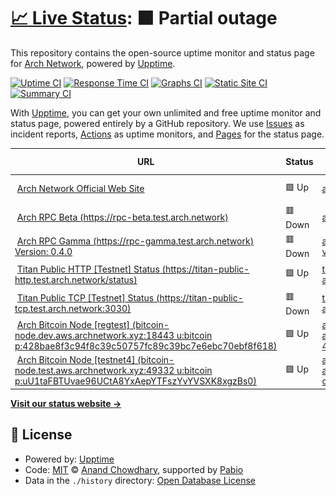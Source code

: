 # [📈 Live Status](https://Arch-Network.github.io/upptime): <!--live status--> **🟧 Partial outage**

This repository contains the open-source uptime monitor and status page for [Arch Network](https://arch.network), powered by [Upptime](https://github.com/upptime/upptime).

[![Uptime CI](https://github.com/Arch-Network/upptime/workflows/Uptime%20CI/badge.svg)](https://github.com/Arch-Network/upptime/actions?query=workflow%3A%22Uptime+CI%22)
[![Response Time CI](https://github.com/Arch-Network/upptime/workflows/Response%20Time%20CI/badge.svg)](https://github.com/Arch-Network/upptime/actions?query=workflow%3A%22Response+Time+CI%22)
[![Graphs CI](https://github.com/Arch-Network/upptime/workflows/Graphs%20CI/badge.svg)](https://github.com/Arch-Network/upptime/actions?query=workflow%3A%22Graphs+CI%22)
[![Static Site CI](https://github.com/Arch-Network/upptime/workflows/Static%20Site%20CI/badge.svg)](https://github.com/Arch-Network/upptime/actions?query=workflow%3A%22Static+Site+CI%22)
[![Summary CI](https://github.com/Arch-Network/upptime/workflows/Summary%20CI/badge.svg)](https://github.com/Arch-Network/upptime/actions?query=workflow%3A%22Summary+CI%22)

With [Upptime](https://upptime.js.org), you can get your own unlimited and free uptime monitor and status page, powered entirely by a GitHub repository. We use [Issues](https://github.com/Arch-Network/upptime/issues) as incident reports, [Actions](https://github.com/Arch-Network/upptime/actions) as uptime monitors, and [Pages](https://Arch-Network.github.io/upptime) for the status page.

<!--start: status pages-->
<!-- This summary is generated by Upptime (https://github.com/upptime/upptime) -->
<!-- Do not edit this manually, your changes will be overwritten -->
<!-- prettier-ignore -->
| URL | Status | History | Response Time | Uptime |
| --- | ------ | ------- | ------------- | ------ |
| <img alt="" src="https://icons.duckduckgo.com/ip3/arch.network.ico" height="13"> [Arch Network Official Web Site](https://arch.network) | 🟩 Up | [arch-network-official-web-site.yml](https://github.com/Arch-Network/upptime/commits/HEAD/history/arch-network-official-web-site.yml) | <details><summary><img alt="Response time graph" src="./graphs/arch-network-official-web-site/response-time-week.png" height="20"> 616ms</summary><br><a href="https://Arch-Network.github.io/upptime/history/arch-network-official-web-site"><img alt="Response time 610" src="https://img.shields.io/endpoint?url=https%3A%2F%2Fraw.githubusercontent.com%2FArch-Network%2Fupptime%2FHEAD%2Fapi%2Farch-network-official-web-site%2Fresponse-time.json"></a><br><a href="https://Arch-Network.github.io/upptime/history/arch-network-official-web-site"><img alt="24-hour response time 475" src="https://img.shields.io/endpoint?url=https%3A%2F%2Fraw.githubusercontent.com%2FArch-Network%2Fupptime%2FHEAD%2Fapi%2Farch-network-official-web-site%2Fresponse-time-day.json"></a><br><a href="https://Arch-Network.github.io/upptime/history/arch-network-official-web-site"><img alt="7-day response time 616" src="https://img.shields.io/endpoint?url=https%3A%2F%2Fraw.githubusercontent.com%2FArch-Network%2Fupptime%2FHEAD%2Fapi%2Farch-network-official-web-site%2Fresponse-time-week.json"></a><br><a href="https://Arch-Network.github.io/upptime/history/arch-network-official-web-site"><img alt="30-day response time 610" src="https://img.shields.io/endpoint?url=https%3A%2F%2Fraw.githubusercontent.com%2FArch-Network%2Fupptime%2FHEAD%2Fapi%2Farch-network-official-web-site%2Fresponse-time-month.json"></a><br><a href="https://Arch-Network.github.io/upptime/history/arch-network-official-web-site"><img alt="1-year response time 610" src="https://img.shields.io/endpoint?url=https%3A%2F%2Fraw.githubusercontent.com%2FArch-Network%2Fupptime%2FHEAD%2Fapi%2Farch-network-official-web-site%2Fresponse-time-year.json"></a></details> | <details><summary><a href="https://Arch-Network.github.io/upptime/history/arch-network-official-web-site">100.00%</a></summary><a href="https://Arch-Network.github.io/upptime/history/arch-network-official-web-site"><img alt="All-time uptime 100.00%" src="https://img.shields.io/endpoint?url=https%3A%2F%2Fraw.githubusercontent.com%2FArch-Network%2Fupptime%2FHEAD%2Fapi%2Farch-network-official-web-site%2Fuptime.json"></a><br><a href="https://Arch-Network.github.io/upptime/history/arch-network-official-web-site"><img alt="24-hour uptime 100.00%" src="https://img.shields.io/endpoint?url=https%3A%2F%2Fraw.githubusercontent.com%2FArch-Network%2Fupptime%2FHEAD%2Fapi%2Farch-network-official-web-site%2Fuptime-day.json"></a><br><a href="https://Arch-Network.github.io/upptime/history/arch-network-official-web-site"><img alt="7-day uptime 100.00%" src="https://img.shields.io/endpoint?url=https%3A%2F%2Fraw.githubusercontent.com%2FArch-Network%2Fupptime%2FHEAD%2Fapi%2Farch-network-official-web-site%2Fuptime-week.json"></a><br><a href="https://Arch-Network.github.io/upptime/history/arch-network-official-web-site"><img alt="30-day uptime 100.00%" src="https://img.shields.io/endpoint?url=https%3A%2F%2Fraw.githubusercontent.com%2FArch-Network%2Fupptime%2FHEAD%2Fapi%2Farch-network-official-web-site%2Fuptime-month.json"></a><br><a href="https://Arch-Network.github.io/upptime/history/arch-network-official-web-site"><img alt="1-year uptime 100.00%" src="https://img.shields.io/endpoint?url=https%3A%2F%2Fraw.githubusercontent.com%2FArch-Network%2Fupptime%2FHEAD%2Fapi%2Farch-network-official-web-site%2Fuptime-year.json"></a></details>
| <img alt="" src="https://icons.duckduckgo.com/ip3/rpc-beta.test.arch.network.ico" height="13"> [Arch RPC Beta (https://rpc-beta.test.arch.network)](https://rpc-beta.test.arch.network) | 🟥 Down | [arch-rpc-beta-https-rpc-beta-test-arch-network.yml](https://github.com/Arch-Network/upptime/commits/HEAD/history/arch-rpc-beta-https-rpc-beta-test-arch-network.yml) | <details><summary><img alt="Response time graph" src="./graphs/arch-rpc-beta-https-rpc-beta-test-arch-network/response-time-week.png" height="20"> 230ms</summary><br><a href="https://Arch-Network.github.io/upptime/history/arch-rpc-beta-https-rpc-beta-test-arch-network"><img alt="Response time 248" src="https://img.shields.io/endpoint?url=https%3A%2F%2Fraw.githubusercontent.com%2FArch-Network%2Fupptime%2FHEAD%2Fapi%2Farch-rpc-beta-https-rpc-beta-test-arch-network%2Fresponse-time.json"></a><br><a href="https://Arch-Network.github.io/upptime/history/arch-rpc-beta-https-rpc-beta-test-arch-network"><img alt="24-hour response time 115" src="https://img.shields.io/endpoint?url=https%3A%2F%2Fraw.githubusercontent.com%2FArch-Network%2Fupptime%2FHEAD%2Fapi%2Farch-rpc-beta-https-rpc-beta-test-arch-network%2Fresponse-time-day.json"></a><br><a href="https://Arch-Network.github.io/upptime/history/arch-rpc-beta-https-rpc-beta-test-arch-network"><img alt="7-day response time 230" src="https://img.shields.io/endpoint?url=https%3A%2F%2Fraw.githubusercontent.com%2FArch-Network%2Fupptime%2FHEAD%2Fapi%2Farch-rpc-beta-https-rpc-beta-test-arch-network%2Fresponse-time-week.json"></a><br><a href="https://Arch-Network.github.io/upptime/history/arch-rpc-beta-https-rpc-beta-test-arch-network"><img alt="30-day response time 248" src="https://img.shields.io/endpoint?url=https%3A%2F%2Fraw.githubusercontent.com%2FArch-Network%2Fupptime%2FHEAD%2Fapi%2Farch-rpc-beta-https-rpc-beta-test-arch-network%2Fresponse-time-month.json"></a><br><a href="https://Arch-Network.github.io/upptime/history/arch-rpc-beta-https-rpc-beta-test-arch-network"><img alt="1-year response time 248" src="https://img.shields.io/endpoint?url=https%3A%2F%2Fraw.githubusercontent.com%2FArch-Network%2Fupptime%2FHEAD%2Fapi%2Farch-rpc-beta-https-rpc-beta-test-arch-network%2Fresponse-time-year.json"></a></details> | <details><summary><a href="https://Arch-Network.github.io/upptime/history/arch-rpc-beta-https-rpc-beta-test-arch-network">49.97%</a></summary><a href="https://Arch-Network.github.io/upptime/history/arch-rpc-beta-https-rpc-beta-test-arch-network"><img alt="All-time uptime 67.07%" src="https://img.shields.io/endpoint?url=https%3A%2F%2Fraw.githubusercontent.com%2FArch-Network%2Fupptime%2FHEAD%2Fapi%2Farch-rpc-beta-https-rpc-beta-test-arch-network%2Fuptime.json"></a><br><a href="https://Arch-Network.github.io/upptime/history/arch-rpc-beta-https-rpc-beta-test-arch-network"><img alt="24-hour uptime 0.00%" src="https://img.shields.io/endpoint?url=https%3A%2F%2Fraw.githubusercontent.com%2FArch-Network%2Fupptime%2FHEAD%2Fapi%2Farch-rpc-beta-https-rpc-beta-test-arch-network%2Fuptime-day.json"></a><br><a href="https://Arch-Network.github.io/upptime/history/arch-rpc-beta-https-rpc-beta-test-arch-network"><img alt="7-day uptime 49.97%" src="https://img.shields.io/endpoint?url=https%3A%2F%2Fraw.githubusercontent.com%2FArch-Network%2Fupptime%2FHEAD%2Fapi%2Farch-rpc-beta-https-rpc-beta-test-arch-network%2Fuptime-week.json"></a><br><a href="https://Arch-Network.github.io/upptime/history/arch-rpc-beta-https-rpc-beta-test-arch-network"><img alt="30-day uptime 67.07%" src="https://img.shields.io/endpoint?url=https%3A%2F%2Fraw.githubusercontent.com%2FArch-Network%2Fupptime%2FHEAD%2Fapi%2Farch-rpc-beta-https-rpc-beta-test-arch-network%2Fuptime-month.json"></a><br><a href="https://Arch-Network.github.io/upptime/history/arch-rpc-beta-https-rpc-beta-test-arch-network"><img alt="1-year uptime 67.07%" src="https://img.shields.io/endpoint?url=https%3A%2F%2Fraw.githubusercontent.com%2FArch-Network%2Fupptime%2FHEAD%2Fapi%2Farch-rpc-beta-https-rpc-beta-test-arch-network%2Fuptime-year.json"></a></details>
| <img alt="" src="https://icons.duckduckgo.com/ip3/rpc-gamma.test.arch.network.ico" height="13"> [Arch RPC Gamma (https://rpc-gamma.test.arch.network) Version: 0.4.0](https://rpc-gamma.test.arch.network) | 🟥 Down | [arch-rpc-gamma-https-rpc-gamma-test-arch-network-version-0-4-0.yml](https://github.com/Arch-Network/upptime/commits/HEAD/history/arch-rpc-gamma-https-rpc-gamma-test-arch-network-version-0-4-0.yml) | <details><summary><img alt="Response time graph" src="./graphs/arch-rpc-gamma-https-rpc-gamma-test-arch-network-version-0-4-0/response-time-week.png" height="20"> 237ms</summary><br><a href="https://Arch-Network.github.io/upptime/history/arch-rpc-gamma-https-rpc-gamma-test-arch-network-version-0-4-0"><img alt="Response time 247" src="https://img.shields.io/endpoint?url=https%3A%2F%2Fraw.githubusercontent.com%2FArch-Network%2Fupptime%2FHEAD%2Fapi%2Farch-rpc-gamma-https-rpc-gamma-test-arch-network-version-0-4-0%2Fresponse-time.json"></a><br><a href="https://Arch-Network.github.io/upptime/history/arch-rpc-gamma-https-rpc-gamma-test-arch-network-version-0-4-0"><img alt="24-hour response time 219" src="https://img.shields.io/endpoint?url=https%3A%2F%2Fraw.githubusercontent.com%2FArch-Network%2Fupptime%2FHEAD%2Fapi%2Farch-rpc-gamma-https-rpc-gamma-test-arch-network-version-0-4-0%2Fresponse-time-day.json"></a><br><a href="https://Arch-Network.github.io/upptime/history/arch-rpc-gamma-https-rpc-gamma-test-arch-network-version-0-4-0"><img alt="7-day response time 237" src="https://img.shields.io/endpoint?url=https%3A%2F%2Fraw.githubusercontent.com%2FArch-Network%2Fupptime%2FHEAD%2Fapi%2Farch-rpc-gamma-https-rpc-gamma-test-arch-network-version-0-4-0%2Fresponse-time-week.json"></a><br><a href="https://Arch-Network.github.io/upptime/history/arch-rpc-gamma-https-rpc-gamma-test-arch-network-version-0-4-0"><img alt="30-day response time 247" src="https://img.shields.io/endpoint?url=https%3A%2F%2Fraw.githubusercontent.com%2FArch-Network%2Fupptime%2FHEAD%2Fapi%2Farch-rpc-gamma-https-rpc-gamma-test-arch-network-version-0-4-0%2Fresponse-time-month.json"></a><br><a href="https://Arch-Network.github.io/upptime/history/arch-rpc-gamma-https-rpc-gamma-test-arch-network-version-0-4-0"><img alt="1-year response time 247" src="https://img.shields.io/endpoint?url=https%3A%2F%2Fraw.githubusercontent.com%2FArch-Network%2Fupptime%2FHEAD%2Fapi%2Farch-rpc-gamma-https-rpc-gamma-test-arch-network-version-0-4-0%2Fresponse-time-year.json"></a></details> | <details><summary><a href="https://Arch-Network.github.io/upptime/history/arch-rpc-gamma-https-rpc-gamma-test-arch-network-version-0-4-0">100.00%</a></summary><a href="https://Arch-Network.github.io/upptime/history/arch-rpc-gamma-https-rpc-gamma-test-arch-network-version-0-4-0"><img alt="All-time uptime 100.00%" src="https://img.shields.io/endpoint?url=https%3A%2F%2Fraw.githubusercontent.com%2FArch-Network%2Fupptime%2FHEAD%2Fapi%2Farch-rpc-gamma-https-rpc-gamma-test-arch-network-version-0-4-0%2Fuptime.json"></a><br><a href="https://Arch-Network.github.io/upptime/history/arch-rpc-gamma-https-rpc-gamma-test-arch-network-version-0-4-0"><img alt="24-hour uptime 100.00%" src="https://img.shields.io/endpoint?url=https%3A%2F%2Fraw.githubusercontent.com%2FArch-Network%2Fupptime%2FHEAD%2Fapi%2Farch-rpc-gamma-https-rpc-gamma-test-arch-network-version-0-4-0%2Fuptime-day.json"></a><br><a href="https://Arch-Network.github.io/upptime/history/arch-rpc-gamma-https-rpc-gamma-test-arch-network-version-0-4-0"><img alt="7-day uptime 100.00%" src="https://img.shields.io/endpoint?url=https%3A%2F%2Fraw.githubusercontent.com%2FArch-Network%2Fupptime%2FHEAD%2Fapi%2Farch-rpc-gamma-https-rpc-gamma-test-arch-network-version-0-4-0%2Fuptime-week.json"></a><br><a href="https://Arch-Network.github.io/upptime/history/arch-rpc-gamma-https-rpc-gamma-test-arch-network-version-0-4-0"><img alt="30-day uptime 100.00%" src="https://img.shields.io/endpoint?url=https%3A%2F%2Fraw.githubusercontent.com%2FArch-Network%2Fupptime%2FHEAD%2Fapi%2Farch-rpc-gamma-https-rpc-gamma-test-arch-network-version-0-4-0%2Fuptime-month.json"></a><br><a href="https://Arch-Network.github.io/upptime/history/arch-rpc-gamma-https-rpc-gamma-test-arch-network-version-0-4-0"><img alt="1-year uptime 100.00%" src="https://img.shields.io/endpoint?url=https%3A%2F%2Fraw.githubusercontent.com%2FArch-Network%2Fupptime%2FHEAD%2Fapi%2Farch-rpc-gamma-https-rpc-gamma-test-arch-network-version-0-4-0%2Fuptime-year.json"></a></details>
| <img alt="" src="https://icons.duckduckgo.com/ip3/titan-public-http.test.arch.network.ico" height="13"> [Titan Public HTTP [Testnet] Status (https://titan-public-http.test.arch.network/status)](https://titan-public-http.test.arch.network/status) | 🟩 Up | [titan-public-http-testnet-status-https-titan-public-http-test-arch-network-status.yml](https://github.com/Arch-Network/upptime/commits/HEAD/history/titan-public-http-testnet-status-https-titan-public-http-test-arch-network-status.yml) | <details><summary><img alt="Response time graph" src="./graphs/titan-public-http-testnet-status-https-titan-public-http-test-arch-network-status/response-time-week.png" height="20"> 174ms</summary><br><a href="https://Arch-Network.github.io/upptime/history/titan-public-http-testnet-status-https-titan-public-http-test-arch-network-status"><img alt="Response time 226" src="https://img.shields.io/endpoint?url=https%3A%2F%2Fraw.githubusercontent.com%2FArch-Network%2Fupptime%2FHEAD%2Fapi%2Ftitan-public-http-testnet-status-https-titan-public-http-test-arch-network-status%2Fresponse-time.json"></a><br><a href="https://Arch-Network.github.io/upptime/history/titan-public-http-testnet-status-https-titan-public-http-test-arch-network-status"><img alt="24-hour response time 74" src="https://img.shields.io/endpoint?url=https%3A%2F%2Fraw.githubusercontent.com%2FArch-Network%2Fupptime%2FHEAD%2Fapi%2Ftitan-public-http-testnet-status-https-titan-public-http-test-arch-network-status%2Fresponse-time-day.json"></a><br><a href="https://Arch-Network.github.io/upptime/history/titan-public-http-testnet-status-https-titan-public-http-test-arch-network-status"><img alt="7-day response time 174" src="https://img.shields.io/endpoint?url=https%3A%2F%2Fraw.githubusercontent.com%2FArch-Network%2Fupptime%2FHEAD%2Fapi%2Ftitan-public-http-testnet-status-https-titan-public-http-test-arch-network-status%2Fresponse-time-week.json"></a><br><a href="https://Arch-Network.github.io/upptime/history/titan-public-http-testnet-status-https-titan-public-http-test-arch-network-status"><img alt="30-day response time 226" src="https://img.shields.io/endpoint?url=https%3A%2F%2Fraw.githubusercontent.com%2FArch-Network%2Fupptime%2FHEAD%2Fapi%2Ftitan-public-http-testnet-status-https-titan-public-http-test-arch-network-status%2Fresponse-time-month.json"></a><br><a href="https://Arch-Network.github.io/upptime/history/titan-public-http-testnet-status-https-titan-public-http-test-arch-network-status"><img alt="1-year response time 226" src="https://img.shields.io/endpoint?url=https%3A%2F%2Fraw.githubusercontent.com%2FArch-Network%2Fupptime%2FHEAD%2Fapi%2Ftitan-public-http-testnet-status-https-titan-public-http-test-arch-network-status%2Fresponse-time-year.json"></a></details> | <details><summary><a href="https://Arch-Network.github.io/upptime/history/titan-public-http-testnet-status-https-titan-public-http-test-arch-network-status">100.00%</a></summary><a href="https://Arch-Network.github.io/upptime/history/titan-public-http-testnet-status-https-titan-public-http-test-arch-network-status"><img alt="All-time uptime 100.00%" src="https://img.shields.io/endpoint?url=https%3A%2F%2Fraw.githubusercontent.com%2FArch-Network%2Fupptime%2FHEAD%2Fapi%2Ftitan-public-http-testnet-status-https-titan-public-http-test-arch-network-status%2Fuptime.json"></a><br><a href="https://Arch-Network.github.io/upptime/history/titan-public-http-testnet-status-https-titan-public-http-test-arch-network-status"><img alt="24-hour uptime 100.00%" src="https://img.shields.io/endpoint?url=https%3A%2F%2Fraw.githubusercontent.com%2FArch-Network%2Fupptime%2FHEAD%2Fapi%2Ftitan-public-http-testnet-status-https-titan-public-http-test-arch-network-status%2Fuptime-day.json"></a><br><a href="https://Arch-Network.github.io/upptime/history/titan-public-http-testnet-status-https-titan-public-http-test-arch-network-status"><img alt="7-day uptime 100.00%" src="https://img.shields.io/endpoint?url=https%3A%2F%2Fraw.githubusercontent.com%2FArch-Network%2Fupptime%2FHEAD%2Fapi%2Ftitan-public-http-testnet-status-https-titan-public-http-test-arch-network-status%2Fuptime-week.json"></a><br><a href="https://Arch-Network.github.io/upptime/history/titan-public-http-testnet-status-https-titan-public-http-test-arch-network-status"><img alt="30-day uptime 100.00%" src="https://img.shields.io/endpoint?url=https%3A%2F%2Fraw.githubusercontent.com%2FArch-Network%2Fupptime%2FHEAD%2Fapi%2Ftitan-public-http-testnet-status-https-titan-public-http-test-arch-network-status%2Fuptime-month.json"></a><br><a href="https://Arch-Network.github.io/upptime/history/titan-public-http-testnet-status-https-titan-public-http-test-arch-network-status"><img alt="1-year uptime 100.00%" src="https://img.shields.io/endpoint?url=https%3A%2F%2Fraw.githubusercontent.com%2FArch-Network%2Fupptime%2FHEAD%2Fapi%2Ftitan-public-http-testnet-status-https-titan-public-http-test-arch-network-status%2Fuptime-year.json"></a></details>
| <img alt="" src="https://icons.duckduckgo.com/ip3/null.ico" height="13"> [Titan Public TCP [Testnet] Status (https://titan-public-tcp.test.arch.network:3030)](titan-public-tcp.test.arch.network) | 🟥 Down | [titan-public-tcp-testnet-status-https-titan-public-tcp-test-arch-network-3030.yml](https://github.com/Arch-Network/upptime/commits/HEAD/history/titan-public-tcp-testnet-status-https-titan-public-tcp-test-arch-network-3030.yml) | <details><summary><img alt="Response time graph" src="./graphs/titan-public-tcp-testnet-status-https-titan-public-tcp-test-arch-network-3030/response-time-week.png" height="20"> 0ms</summary><br><a href="https://Arch-Network.github.io/upptime/history/titan-public-tcp-testnet-status-https-titan-public-tcp-test-arch-network-3030"><img alt="Response time 0" src="https://img.shields.io/endpoint?url=https%3A%2F%2Fraw.githubusercontent.com%2FArch-Network%2Fupptime%2FHEAD%2Fapi%2Ftitan-public-tcp-testnet-status-https-titan-public-tcp-test-arch-network-3030%2Fresponse-time.json"></a><br><a href="https://Arch-Network.github.io/upptime/history/titan-public-tcp-testnet-status-https-titan-public-tcp-test-arch-network-3030"><img alt="24-hour response time 0" src="https://img.shields.io/endpoint?url=https%3A%2F%2Fraw.githubusercontent.com%2FArch-Network%2Fupptime%2FHEAD%2Fapi%2Ftitan-public-tcp-testnet-status-https-titan-public-tcp-test-arch-network-3030%2Fresponse-time-day.json"></a><br><a href="https://Arch-Network.github.io/upptime/history/titan-public-tcp-testnet-status-https-titan-public-tcp-test-arch-network-3030"><img alt="7-day response time 0" src="https://img.shields.io/endpoint?url=https%3A%2F%2Fraw.githubusercontent.com%2FArch-Network%2Fupptime%2FHEAD%2Fapi%2Ftitan-public-tcp-testnet-status-https-titan-public-tcp-test-arch-network-3030%2Fresponse-time-week.json"></a><br><a href="https://Arch-Network.github.io/upptime/history/titan-public-tcp-testnet-status-https-titan-public-tcp-test-arch-network-3030"><img alt="30-day response time 0" src="https://img.shields.io/endpoint?url=https%3A%2F%2Fraw.githubusercontent.com%2FArch-Network%2Fupptime%2FHEAD%2Fapi%2Ftitan-public-tcp-testnet-status-https-titan-public-tcp-test-arch-network-3030%2Fresponse-time-month.json"></a><br><a href="https://Arch-Network.github.io/upptime/history/titan-public-tcp-testnet-status-https-titan-public-tcp-test-arch-network-3030"><img alt="1-year response time 0" src="https://img.shields.io/endpoint?url=https%3A%2F%2Fraw.githubusercontent.com%2FArch-Network%2Fupptime%2FHEAD%2Fapi%2Ftitan-public-tcp-testnet-status-https-titan-public-tcp-test-arch-network-3030%2Fresponse-time-year.json"></a></details> | <details><summary><a href="https://Arch-Network.github.io/upptime/history/titan-public-tcp-testnet-status-https-titan-public-tcp-test-arch-network-3030">100.00%</a></summary><a href="https://Arch-Network.github.io/upptime/history/titan-public-tcp-testnet-status-https-titan-public-tcp-test-arch-network-3030"><img alt="All-time uptime 100.00%" src="https://img.shields.io/endpoint?url=https%3A%2F%2Fraw.githubusercontent.com%2FArch-Network%2Fupptime%2FHEAD%2Fapi%2Ftitan-public-tcp-testnet-status-https-titan-public-tcp-test-arch-network-3030%2Fuptime.json"></a><br><a href="https://Arch-Network.github.io/upptime/history/titan-public-tcp-testnet-status-https-titan-public-tcp-test-arch-network-3030"><img alt="24-hour uptime 100.00%" src="https://img.shields.io/endpoint?url=https%3A%2F%2Fraw.githubusercontent.com%2FArch-Network%2Fupptime%2FHEAD%2Fapi%2Ftitan-public-tcp-testnet-status-https-titan-public-tcp-test-arch-network-3030%2Fuptime-day.json"></a><br><a href="https://Arch-Network.github.io/upptime/history/titan-public-tcp-testnet-status-https-titan-public-tcp-test-arch-network-3030"><img alt="7-day uptime 100.00%" src="https://img.shields.io/endpoint?url=https%3A%2F%2Fraw.githubusercontent.com%2FArch-Network%2Fupptime%2FHEAD%2Fapi%2Ftitan-public-tcp-testnet-status-https-titan-public-tcp-test-arch-network-3030%2Fuptime-week.json"></a><br><a href="https://Arch-Network.github.io/upptime/history/titan-public-tcp-testnet-status-https-titan-public-tcp-test-arch-network-3030"><img alt="30-day uptime 100.00%" src="https://img.shields.io/endpoint?url=https%3A%2F%2Fraw.githubusercontent.com%2FArch-Network%2Fupptime%2FHEAD%2Fapi%2Ftitan-public-tcp-testnet-status-https-titan-public-tcp-test-arch-network-3030%2Fuptime-month.json"></a><br><a href="https://Arch-Network.github.io/upptime/history/titan-public-tcp-testnet-status-https-titan-public-tcp-test-arch-network-3030"><img alt="1-year uptime 100.00%" src="https://img.shields.io/endpoint?url=https%3A%2F%2Fraw.githubusercontent.com%2FArch-Network%2Fupptime%2FHEAD%2Fapi%2Ftitan-public-tcp-testnet-status-https-titan-public-tcp-test-arch-network-3030%2Fuptime-year.json"></a></details>
| <img alt="" src="https://icons.duckduckgo.com/ip3/null.ico" height="13"> [Arch Bitcoin Node [regtest] (bitcoin-node.dev.aws.archnetwork.xyz:18443 u:bitcoin p:428bae8f3c94f8c39c50757fc89c39bc7e6ebc70ebf8f618)](bitcoin-node.dev.aws.archnetwork.xyz) | 🟩 Up | [arch-bitcoin-node-regtest-bitcoin-node-dev-aws-archnetwork-xyz-18443-u-bitcoin-p-428bae8f3c94f8c39c50757fc89c39bc7e6ebc70ebf8f618.yml](https://github.com/Arch-Network/upptime/commits/HEAD/history/arch-bitcoin-node-regtest-bitcoin-node-dev-aws-archnetwork-xyz-18443-u-bitcoin-p-428bae8f3c94f8c39c50757fc89c39bc7e6ebc70ebf8f618.yml) | <details><summary><img alt="Response time graph" src="./graphs/arch-bitcoin-node-regtest-bitcoin-node-dev-aws-archnetwork-xyz-18443-u-bitcoin-p-428bae8f3c94f8c39c50757fc89c39bc7e6ebc70ebf8f618/response-time-week.png" height="20"> 18ms</summary><br><a href="https://Arch-Network.github.io/upptime/history/arch-bitcoin-node-regtest-bitcoin-node-dev-aws-archnetwork-xyz-18443-u-bitcoin-p-428bae8f3c94f8c39c50757fc89c39bc7e6ebc70ebf8f618"><img alt="Response time 30" src="https://img.shields.io/endpoint?url=https%3A%2F%2Fraw.githubusercontent.com%2FArch-Network%2Fupptime%2FHEAD%2Fapi%2Farch-bitcoin-node-regtest-bitcoin-node-dev-aws-archnetwork-xyz-18443-u-bitcoin-p-428bae8f3c94f8c39c50757fc89c39bc7e6ebc70ebf8f618%2Fresponse-time.json"></a><br><a href="https://Arch-Network.github.io/upptime/history/arch-bitcoin-node-regtest-bitcoin-node-dev-aws-archnetwork-xyz-18443-u-bitcoin-p-428bae8f3c94f8c39c50757fc89c39bc7e6ebc70ebf8f618"><img alt="24-hour response time 7" src="https://img.shields.io/endpoint?url=https%3A%2F%2Fraw.githubusercontent.com%2FArch-Network%2Fupptime%2FHEAD%2Fapi%2Farch-bitcoin-node-regtest-bitcoin-node-dev-aws-archnetwork-xyz-18443-u-bitcoin-p-428bae8f3c94f8c39c50757fc89c39bc7e6ebc70ebf8f618%2Fresponse-time-day.json"></a><br><a href="https://Arch-Network.github.io/upptime/history/arch-bitcoin-node-regtest-bitcoin-node-dev-aws-archnetwork-xyz-18443-u-bitcoin-p-428bae8f3c94f8c39c50757fc89c39bc7e6ebc70ebf8f618"><img alt="7-day response time 18" src="https://img.shields.io/endpoint?url=https%3A%2F%2Fraw.githubusercontent.com%2FArch-Network%2Fupptime%2FHEAD%2Fapi%2Farch-bitcoin-node-regtest-bitcoin-node-dev-aws-archnetwork-xyz-18443-u-bitcoin-p-428bae8f3c94f8c39c50757fc89c39bc7e6ebc70ebf8f618%2Fresponse-time-week.json"></a><br><a href="https://Arch-Network.github.io/upptime/history/arch-bitcoin-node-regtest-bitcoin-node-dev-aws-archnetwork-xyz-18443-u-bitcoin-p-428bae8f3c94f8c39c50757fc89c39bc7e6ebc70ebf8f618"><img alt="30-day response time 30" src="https://img.shields.io/endpoint?url=https%3A%2F%2Fraw.githubusercontent.com%2FArch-Network%2Fupptime%2FHEAD%2Fapi%2Farch-bitcoin-node-regtest-bitcoin-node-dev-aws-archnetwork-xyz-18443-u-bitcoin-p-428bae8f3c94f8c39c50757fc89c39bc7e6ebc70ebf8f618%2Fresponse-time-month.json"></a><br><a href="https://Arch-Network.github.io/upptime/history/arch-bitcoin-node-regtest-bitcoin-node-dev-aws-archnetwork-xyz-18443-u-bitcoin-p-428bae8f3c94f8c39c50757fc89c39bc7e6ebc70ebf8f618"><img alt="1-year response time 30" src="https://img.shields.io/endpoint?url=https%3A%2F%2Fraw.githubusercontent.com%2FArch-Network%2Fupptime%2FHEAD%2Fapi%2Farch-bitcoin-node-regtest-bitcoin-node-dev-aws-archnetwork-xyz-18443-u-bitcoin-p-428bae8f3c94f8c39c50757fc89c39bc7e6ebc70ebf8f618%2Fresponse-time-year.json"></a></details> | <details><summary><a href="https://Arch-Network.github.io/upptime/history/arch-bitcoin-node-regtest-bitcoin-node-dev-aws-archnetwork-xyz-18443-u-bitcoin-p-428bae8f3c94f8c39c50757fc89c39bc7e6ebc70ebf8f618">100.00%</a></summary><a href="https://Arch-Network.github.io/upptime/history/arch-bitcoin-node-regtest-bitcoin-node-dev-aws-archnetwork-xyz-18443-u-bitcoin-p-428bae8f3c94f8c39c50757fc89c39bc7e6ebc70ebf8f618"><img alt="All-time uptime 100.00%" src="https://img.shields.io/endpoint?url=https%3A%2F%2Fraw.githubusercontent.com%2FArch-Network%2Fupptime%2FHEAD%2Fapi%2Farch-bitcoin-node-regtest-bitcoin-node-dev-aws-archnetwork-xyz-18443-u-bitcoin-p-428bae8f3c94f8c39c50757fc89c39bc7e6ebc70ebf8f618%2Fuptime.json"></a><br><a href="https://Arch-Network.github.io/upptime/history/arch-bitcoin-node-regtest-bitcoin-node-dev-aws-archnetwork-xyz-18443-u-bitcoin-p-428bae8f3c94f8c39c50757fc89c39bc7e6ebc70ebf8f618"><img alt="24-hour uptime 100.00%" src="https://img.shields.io/endpoint?url=https%3A%2F%2Fraw.githubusercontent.com%2FArch-Network%2Fupptime%2FHEAD%2Fapi%2Farch-bitcoin-node-regtest-bitcoin-node-dev-aws-archnetwork-xyz-18443-u-bitcoin-p-428bae8f3c94f8c39c50757fc89c39bc7e6ebc70ebf8f618%2Fuptime-day.json"></a><br><a href="https://Arch-Network.github.io/upptime/history/arch-bitcoin-node-regtest-bitcoin-node-dev-aws-archnetwork-xyz-18443-u-bitcoin-p-428bae8f3c94f8c39c50757fc89c39bc7e6ebc70ebf8f618"><img alt="7-day uptime 100.00%" src="https://img.shields.io/endpoint?url=https%3A%2F%2Fraw.githubusercontent.com%2FArch-Network%2Fupptime%2FHEAD%2Fapi%2Farch-bitcoin-node-regtest-bitcoin-node-dev-aws-archnetwork-xyz-18443-u-bitcoin-p-428bae8f3c94f8c39c50757fc89c39bc7e6ebc70ebf8f618%2Fuptime-week.json"></a><br><a href="https://Arch-Network.github.io/upptime/history/arch-bitcoin-node-regtest-bitcoin-node-dev-aws-archnetwork-xyz-18443-u-bitcoin-p-428bae8f3c94f8c39c50757fc89c39bc7e6ebc70ebf8f618"><img alt="30-day uptime 100.00%" src="https://img.shields.io/endpoint?url=https%3A%2F%2Fraw.githubusercontent.com%2FArch-Network%2Fupptime%2FHEAD%2Fapi%2Farch-bitcoin-node-regtest-bitcoin-node-dev-aws-archnetwork-xyz-18443-u-bitcoin-p-428bae8f3c94f8c39c50757fc89c39bc7e6ebc70ebf8f618%2Fuptime-month.json"></a><br><a href="https://Arch-Network.github.io/upptime/history/arch-bitcoin-node-regtest-bitcoin-node-dev-aws-archnetwork-xyz-18443-u-bitcoin-p-428bae8f3c94f8c39c50757fc89c39bc7e6ebc70ebf8f618"><img alt="1-year uptime 100.00%" src="https://img.shields.io/endpoint?url=https%3A%2F%2Fraw.githubusercontent.com%2FArch-Network%2Fupptime%2FHEAD%2Fapi%2Farch-bitcoin-node-regtest-bitcoin-node-dev-aws-archnetwork-xyz-18443-u-bitcoin-p-428bae8f3c94f8c39c50757fc89c39bc7e6ebc70ebf8f618%2Fuptime-year.json"></a></details>
| <img alt="" src="https://icons.duckduckgo.com/ip3/null.ico" height="13"> [Arch Bitcoin Node [testnet4] (bitcoin-node.test.aws.archnetwork.xyz:49332 u:bitcoin p:uU1taFBTUvae96UCtA8YxAepYTFszYvYVSXK8xgzBs0)](bitcoin-node.test.aws.archnetwork.xyz) | 🟩 Up | [arch-bitcoin-node-testnet4-bitcoin-node-test-aws-archnetwork-xyz-49332-u-bitcoin-p-u-u1ta-fbt-uvae96-u-ct-a8-yx-aep-yt-fsz-yv-yvsxk-8xgz-bs0.yml](https://github.com/Arch-Network/upptime/commits/HEAD/history/arch-bitcoin-node-testnet4-bitcoin-node-test-aws-archnetwork-xyz-49332-u-bitcoin-p-u-u1ta-fbt-uvae96-u-ct-a8-yx-aep-yt-fsz-yv-yvsxk-8xgz-bs0.yml) | <details><summary><img alt="Response time graph" src="./graphs/arch-bitcoin-node-testnet4-bitcoin-node-test-aws-archnetwork-xyz-49332-u-bitcoin-p-u-u1ta-fbt-uvae96-u-ct-a8-yx-aep-yt-fsz-yv-yvsxk-8xgz-bs0/response-time-week.png" height="20"> 18ms</summary><br><a href="https://Arch-Network.github.io/upptime/history/arch-bitcoin-node-testnet4-bitcoin-node-test-aws-archnetwork-xyz-49332-u-bitcoin-p-u-u1ta-fbt-uvae96-u-ct-a8-yx-aep-yt-fsz-yv-yvsxk-8xgz-bs0"><img alt="Response time 30" src="https://img.shields.io/endpoint?url=https%3A%2F%2Fraw.githubusercontent.com%2FArch-Network%2Fupptime%2FHEAD%2Fapi%2Farch-bitcoin-node-testnet4-bitcoin-node-test-aws-archnetwork-xyz-49332-u-bitcoin-p-u-u1ta-fbt-uvae96-u-ct-a8-yx-aep-yt-fsz-yv-yvsxk-8xgz-bs0%2Fresponse-time.json"></a><br><a href="https://Arch-Network.github.io/upptime/history/arch-bitcoin-node-testnet4-bitcoin-node-test-aws-archnetwork-xyz-49332-u-bitcoin-p-u-u1ta-fbt-uvae96-u-ct-a8-yx-aep-yt-fsz-yv-yvsxk-8xgz-bs0"><img alt="24-hour response time 7" src="https://img.shields.io/endpoint?url=https%3A%2F%2Fraw.githubusercontent.com%2FArch-Network%2Fupptime%2FHEAD%2Fapi%2Farch-bitcoin-node-testnet4-bitcoin-node-test-aws-archnetwork-xyz-49332-u-bitcoin-p-u-u1ta-fbt-uvae96-u-ct-a8-yx-aep-yt-fsz-yv-yvsxk-8xgz-bs0%2Fresponse-time-day.json"></a><br><a href="https://Arch-Network.github.io/upptime/history/arch-bitcoin-node-testnet4-bitcoin-node-test-aws-archnetwork-xyz-49332-u-bitcoin-p-u-u1ta-fbt-uvae96-u-ct-a8-yx-aep-yt-fsz-yv-yvsxk-8xgz-bs0"><img alt="7-day response time 18" src="https://img.shields.io/endpoint?url=https%3A%2F%2Fraw.githubusercontent.com%2FArch-Network%2Fupptime%2FHEAD%2Fapi%2Farch-bitcoin-node-testnet4-bitcoin-node-test-aws-archnetwork-xyz-49332-u-bitcoin-p-u-u1ta-fbt-uvae96-u-ct-a8-yx-aep-yt-fsz-yv-yvsxk-8xgz-bs0%2Fresponse-time-week.json"></a><br><a href="https://Arch-Network.github.io/upptime/history/arch-bitcoin-node-testnet4-bitcoin-node-test-aws-archnetwork-xyz-49332-u-bitcoin-p-u-u1ta-fbt-uvae96-u-ct-a8-yx-aep-yt-fsz-yv-yvsxk-8xgz-bs0"><img alt="30-day response time 30" src="https://img.shields.io/endpoint?url=https%3A%2F%2Fraw.githubusercontent.com%2FArch-Network%2Fupptime%2FHEAD%2Fapi%2Farch-bitcoin-node-testnet4-bitcoin-node-test-aws-archnetwork-xyz-49332-u-bitcoin-p-u-u1ta-fbt-uvae96-u-ct-a8-yx-aep-yt-fsz-yv-yvsxk-8xgz-bs0%2Fresponse-time-month.json"></a><br><a href="https://Arch-Network.github.io/upptime/history/arch-bitcoin-node-testnet4-bitcoin-node-test-aws-archnetwork-xyz-49332-u-bitcoin-p-u-u1ta-fbt-uvae96-u-ct-a8-yx-aep-yt-fsz-yv-yvsxk-8xgz-bs0"><img alt="1-year response time 30" src="https://img.shields.io/endpoint?url=https%3A%2F%2Fraw.githubusercontent.com%2FArch-Network%2Fupptime%2FHEAD%2Fapi%2Farch-bitcoin-node-testnet4-bitcoin-node-test-aws-archnetwork-xyz-49332-u-bitcoin-p-u-u1ta-fbt-uvae96-u-ct-a8-yx-aep-yt-fsz-yv-yvsxk-8xgz-bs0%2Fresponse-time-year.json"></a></details> | <details><summary><a href="https://Arch-Network.github.io/upptime/history/arch-bitcoin-node-testnet4-bitcoin-node-test-aws-archnetwork-xyz-49332-u-bitcoin-p-u-u1ta-fbt-uvae96-u-ct-a8-yx-aep-yt-fsz-yv-yvsxk-8xgz-bs0">100.00%</a></summary><a href="https://Arch-Network.github.io/upptime/history/arch-bitcoin-node-testnet4-bitcoin-node-test-aws-archnetwork-xyz-49332-u-bitcoin-p-u-u1ta-fbt-uvae96-u-ct-a8-yx-aep-yt-fsz-yv-yvsxk-8xgz-bs0"><img alt="All-time uptime 100.00%" src="https://img.shields.io/endpoint?url=https%3A%2F%2Fraw.githubusercontent.com%2FArch-Network%2Fupptime%2FHEAD%2Fapi%2Farch-bitcoin-node-testnet4-bitcoin-node-test-aws-archnetwork-xyz-49332-u-bitcoin-p-u-u1ta-fbt-uvae96-u-ct-a8-yx-aep-yt-fsz-yv-yvsxk-8xgz-bs0%2Fuptime.json"></a><br><a href="https://Arch-Network.github.io/upptime/history/arch-bitcoin-node-testnet4-bitcoin-node-test-aws-archnetwork-xyz-49332-u-bitcoin-p-u-u1ta-fbt-uvae96-u-ct-a8-yx-aep-yt-fsz-yv-yvsxk-8xgz-bs0"><img alt="24-hour uptime 100.00%" src="https://img.shields.io/endpoint?url=https%3A%2F%2Fraw.githubusercontent.com%2FArch-Network%2Fupptime%2FHEAD%2Fapi%2Farch-bitcoin-node-testnet4-bitcoin-node-test-aws-archnetwork-xyz-49332-u-bitcoin-p-u-u1ta-fbt-uvae96-u-ct-a8-yx-aep-yt-fsz-yv-yvsxk-8xgz-bs0%2Fuptime-day.json"></a><br><a href="https://Arch-Network.github.io/upptime/history/arch-bitcoin-node-testnet4-bitcoin-node-test-aws-archnetwork-xyz-49332-u-bitcoin-p-u-u1ta-fbt-uvae96-u-ct-a8-yx-aep-yt-fsz-yv-yvsxk-8xgz-bs0"><img alt="7-day uptime 100.00%" src="https://img.shields.io/endpoint?url=https%3A%2F%2Fraw.githubusercontent.com%2FArch-Network%2Fupptime%2FHEAD%2Fapi%2Farch-bitcoin-node-testnet4-bitcoin-node-test-aws-archnetwork-xyz-49332-u-bitcoin-p-u-u1ta-fbt-uvae96-u-ct-a8-yx-aep-yt-fsz-yv-yvsxk-8xgz-bs0%2Fuptime-week.json"></a><br><a href="https://Arch-Network.github.io/upptime/history/arch-bitcoin-node-testnet4-bitcoin-node-test-aws-archnetwork-xyz-49332-u-bitcoin-p-u-u1ta-fbt-uvae96-u-ct-a8-yx-aep-yt-fsz-yv-yvsxk-8xgz-bs0"><img alt="30-day uptime 100.00%" src="https://img.shields.io/endpoint?url=https%3A%2F%2Fraw.githubusercontent.com%2FArch-Network%2Fupptime%2FHEAD%2Fapi%2Farch-bitcoin-node-testnet4-bitcoin-node-test-aws-archnetwork-xyz-49332-u-bitcoin-p-u-u1ta-fbt-uvae96-u-ct-a8-yx-aep-yt-fsz-yv-yvsxk-8xgz-bs0%2Fuptime-month.json"></a><br><a href="https://Arch-Network.github.io/upptime/history/arch-bitcoin-node-testnet4-bitcoin-node-test-aws-archnetwork-xyz-49332-u-bitcoin-p-u-u1ta-fbt-uvae96-u-ct-a8-yx-aep-yt-fsz-yv-yvsxk-8xgz-bs0"><img alt="1-year uptime 100.00%" src="https://img.shields.io/endpoint?url=https%3A%2F%2Fraw.githubusercontent.com%2FArch-Network%2Fupptime%2FHEAD%2Fapi%2Farch-bitcoin-node-testnet4-bitcoin-node-test-aws-archnetwork-xyz-49332-u-bitcoin-p-u-u1ta-fbt-uvae96-u-ct-a8-yx-aep-yt-fsz-yv-yvsxk-8xgz-bs0%2Fuptime-year.json"></a></details>

<!--end: status pages-->

[**Visit our status website →**](https://Arch-Network.github.io/upptime)

## 📄 License

- Powered by: [Upptime](https://github.com/upptime/upptime)
- Code: [MIT](./LICENSE) © [Anand Chowdhary](https://anandchowdhary.com), supported by [Pabio](https://pabio.com)
- Data in the `./history` directory: [Open Database License](https://opendatacommons.org/licenses/odbl/1-0/)

